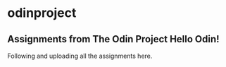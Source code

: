 # odinproject
Assignments from The Odin Project
Hello Odin!
---

Following and uploading all the assignments here.
